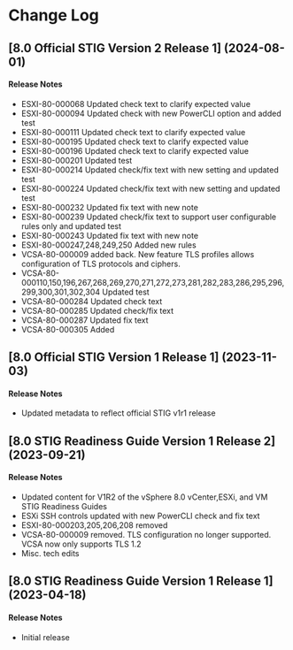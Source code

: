 # Change Log

## [8.0 Official STIG Version 2 Release 1] (2024-08-01)

#### Release Notes
- ESXI-80-000068 Updated check text to clarify expected value
- ESXI-80-000094 Updated check with new PowerCLI option and added test
- ESXI-80-000111 Updated check text to clarify expected value
- ESXI-80-000195 Updated check text to clarify expected value
- ESXI-80-000196 Updated check text to clarify expected value
- ESXI-80-000201 Updated test
- ESXI-80-000214 Updated check/fix text with new setting and updated test
- ESXI-80-000224 Updated check/fix text with new setting and updated test
- ESXI-80-000232 Updated fix text with new note
- ESXI-80-000239 Updated check/fix text to support user configurable rules only and updated test
- ESXI-80-000243 Updated fix text with new note
- ESXI-80-000247,248,249,250 Added new rules
- VCSA-80-000009 added back. New feature TLS profiles allows configuration of TLS protocols and ciphers.
- VCSA-80-000110,150,196,267,268,269,270,271,272,273,281,282,283,286,295,296,299,300,301,302,304 Updated test
- VCSA-80-000284 Updated check text
- VCSA-80-000285 Updated check/fix text
- VCSA-80-000287 Updated fix text
- VCSA-80-000305 Added

## [8.0 Official STIG Version 1 Release 1] (2023-11-03)

#### Release Notes
- Updated metadata to reflect official STIG v1r1 release

## [8.0 STIG Readiness Guide Version 1 Release 2] (2023-09-21)

#### Release Notes
- Updated content for V1R2 of the vSphere 8.0 vCenter,ESXi, and VM STIG Readiness Guides
- ESXi SSH controls updated with new PowerCLI check and fix text
- ESXI-80-000203,205,206,208 removed
- VCSA-80-000009 removed. TLS configuration no longer supported. VCSA now only supports TLS 1.2
- Misc. tech edits

## [8.0 STIG Readiness Guide Version 1 Release 1] (2023-04-18)

#### Release Notes
- Initial release
